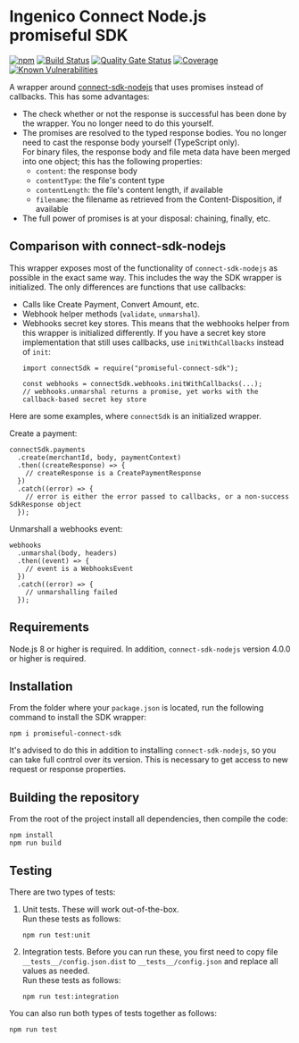 # Ingenico Connect Node.js promiseful SDK
[![npm](https://img.shields.io/npm/v/promiseful-connect-sdk)](https://www.npmjs.com/package/promiseful-connect-sdk)
[![Build Status](https://github.com/robtimus/promiseful-connect-sdk/actions/workflows/build.yml/badge.svg)](https://github.com/robtimus/promiseful-connect-sdk/actions/workflows/build.yml)
[![Quality Gate Status](https://sonarcloud.io/api/project_badges/measure?project=robtimus%3Apromiseful-connect-sdk&metric=alert_status)](https://sonarcloud.io/summary/overall?id=robtimus%3Apromiseful-connect-sdk)
[![Coverage](https://sonarcloud.io/api/project_badges/measure?project=robtimus%3Apromiseful-connect-sdk&metric=coverage)](https://sonarcloud.io/summary/overall?id=robtimus%3Apromiseful-connect-sdk)
[![Known Vulnerabilities](https://snyk.io/test/github/robtimus/promiseful-connect-sdk/badge.svg)](https://snyk.io/test/github/robtimus/promiseful-connect-sdk)

A wrapper around [connect-sdk-nodejs](https://github.com/Ingenico-ePayments/connect-sdk-nodejs) that uses promises instead of callbacks. This has some advantages:

* The check whether or not the response is successful has been done by the wrapper. You no longer need to do this yourself.
* The promises are resolved to the typed response bodies. You no longer need to cast the response body yourself (TypeScript only).\
  For binary files, the response body and file meta data have been merged into one object; this has the following properties:
  * `content`: the response body
  * `contentType`: the file's content type
  * `contentLength`: the file's content length, if available
  * `filename`: the filename as retrieved from the Content-Disposition, if available
* The full power of promises is at your disposal: chaining, finally, etc.

## Comparison with connect-sdk-nodejs

This wrapper exposes most of the functionality of `connect-sdk-nodejs` as possible in the exact same way. This includes the way the SDK wrapper is initialized. The only differences are functions that use callbacks:
* Calls like Create Payment, Convert Amount, etc.
* Webhook helper methods (`validate`, `unmarshal`).
* Webhooks secret key stores. This means that the webhooks helper from this wrapper is initialized differently. If you have a secret key store implementation that still uses callbacks, use `initWithCallbacks` instead of `init`:
   ```
   import connectSdk = require("promiseful-connect-sdk");

   const webhooks = connectSdk.webhooks.initWithCallbacks(...);
   // webhooks.unmarshal returns a promise, yet works with the callback-based secret key store
   ```

Here are some examples, where `connectSdk` is an initialized wrapper.

Create a payment:
```
connectSdk.payments
  .create(merchantId, body, paymentContext)
  .then((createResponse) => {
    // createResponse is a CreatePaymentResponse
  })
  .catch((error) => {
    // error is either the error passed to callbacks, or a non-success SdkResponse object
  });
```

Unmarshall a webhooks event:
```
webhooks
  .unmarshal(body, headers)
  .then((event) => {
    // event is a WebhooksEvent
  })
  .catch((error) => {
    // unmarshalling failed
  });
```

## Requirements

Node.js 8 or higher is required. In addition, `connect-sdk-nodejs` version 4.0.0 or higher is required.

## Installation

From the folder where your `package.json` is located, run the following command to install the SDK wrapper:

    npm i promiseful-connect-sdk

It's advised to do this in addition to installing `connect-sdk-nodejs`, so you can take full control over its version. This is necessary to get access to new request or response properties.

## Building the repository

From the root of the project install all dependencies, then compile the code:

    npm install
    npm run build

## Testing

There are two types of tests:

1. Unit tests. These will work out-of-the-box.\
   Run these tests as follows:

    ```
    npm run test:unit
    ```
2. Integration tests. Before you can run these, you first need to copy file `__tests__/config.json.dist` to `__tests__/config.json` and replace all values as needed.\
   Run these tests as follows:

    ```
    npm run test:integration
    ```

You can also run both types of tests together as follows:

    npm run test
